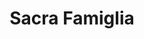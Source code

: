 ---
workId: "sacraFamiglia"
pageType: "WORK"
title: "Sacra Famiglia"
taxonomy:
  category: "blog"
  tag: [cat1, cat2, cat3]
it:
  cat: "prova"
---